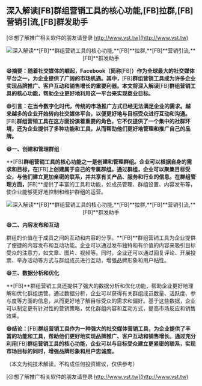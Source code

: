 ## **深入解读**[FB]**群组营销工具的核心功能,**[FB]**拉群,**[FB]**营销引流,**[FB]**群发助手**

[😍想了解推广相关软件的朋友请登录 http://www.vst.tw](http://www.vst.tw)

 <center><img src="https://vst.tw/MP4/tuiguang/png/8.png" alt="深入解读**[FB]**群组营销工具的核心功能,**[FB]**拉群,**[FB]**营销引流,**[FB]**群发助手"></center>

**😄摘要：随着社交媒体的崛起，Facebook（简称**[FB]**）作为全球最大的社交媒体平台之一，为企业提供了广阔的市场机遇。其中，**[FB]**群组营销工具成为许多企业实现品牌推广、客户互动和销售增长的重要利器。本文将深入解读**[FB]**群组营销工具的核心功能，帮助企业更好地利用这一平台来实现商业目标。**

**😄引言：在当今数字化时代，传统的市场推广方式已经无法满足企业的需求。越来越多的企业开始转向社交媒体平台，以便更好地与目标受众进行互动和沟通。**[FB]**群组营销工具在这方面扮演着重要的角色，它不仅提供了一个集中的社群环境，还为企业提供了多种功能和工具，从而帮助他们更好地管理和推广自己的品牌。**

**😄一、创建和管理群组**

**[FB]**群组营销工具的核心功能之一是创建和管理群组。企业可以根据自身的需求和目标，在**[FB]**上创建属于自己的专属群组。通过群组，企业可以聚集目标受众，与他们建立更加亲密的联系，并共享有关产品、服务和行业的信息。在群组管理方面，**[FB]**提供了丰富的工具和功能，如成员管理、群组设置、内容发布等，使企业能够更好地控制和维护群组的运营。

 <center><img src="https://vst.tw/MP4/tuiguang/png/4.png" alt="深入解读**[FB]**群组营销工具的核心功能,**[FB]**拉群,**[FB]**营销引流,**[FB]**群发助手"></center>

**😄二、内容发布和互动**

群组的价值在于成员之间的互动和内容的分享。**[FB]**群组营销工具为企业提供了便捷的内容发布和互动功能。企业可以通过发布独特和有价值的内容来吸引目标受众的注意力，如文章、图片、视频等。同时，企业还可以通过回复评论、开展投票、举办活动等方式与群组成员进行互动，增强品牌形象和用户粘性。

**😄三、数据分析和优化**

**[FB]**群组营销工具还提供了强大的数据分析和优化功能，帮助企业更好地理解和优化群组运营。通过数据分析，企业可以获得有关群组成员数量、活跃度、参与度等方面的信息，从而更好地了解目标受众的需求和偏好。基于这些数据，企业可以制定更有针对性的营销策略，优化群组内容和互动方式，提高市场反应和销售效果。

**😄结论：**[FB]**群组营销工具作为一种强大的社交媒体营销工具，为企业提供了丰富的功能和工具，帮助他们更好地实现品牌推广、客户互动和销售增长。通过充分利用**[FB]**群组营销工具的核心功能，企业可以与目标受众建立更紧密的联系，实现市场目标的同时，增强品牌形象和用户忠诚度。**

（本文为纯技术解读，不构成任何投资建议，仅供参考）

[😍想了解推广相关软件的朋友请登录 http://www.vst.tw](http://www.vst.tw)



